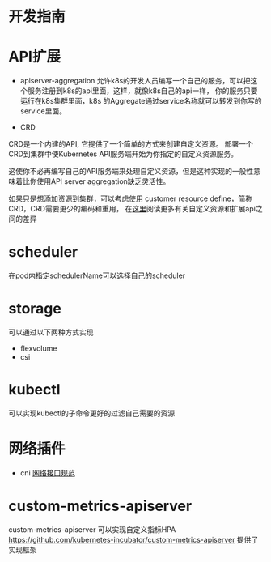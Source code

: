 # 开发指南

# API扩展

- apiserver-aggregation
允许k8s的开发人员编写一个自己的服务，可以把这个服务注册到k8s的api里面，这样，就像k8s自己的api一样，
你的服务只要运行在k8s集群里面，k8s 的Aggregate通过service名称就可以转发到你写的service里面。

- CRD

CRD是一个内建的API, 它提供了一个简单的方式来创建自定义资源。
部署一个CRD到集群中使Kubernetes API服务端开始为你指定的自定义资源服务。

这使你不必再编写自己的API服务端来处理自定义资源，但是这种实现的一般性意味着比你使用API server aggregation缺乏灵活性。

如果只是想添加资源到集群，可以考虑使用 customer resource define，简称CRD，CRD需要更少的编码和重用，
在[这里](https://kubernetes.io/docs/concepts/api-extension/custom-resources)阅读更多有关自定义资源和扩展api之间的差异


# scheduler

在pod内指定schedulerName可以选择自己的scheduler

# storage

可以通过以下两种方式实现
- flexvolume
- csi

# kubectl

可以实现kubectl的子命令更好的过滤自己需要的资源

# 网络插件

- cni
[网络接口规范](https://github.com/containernetworking/cni/blob/master/SPEC.md)

# custom-metrics-apiserver

custom-metrics-apiserver 可以实现自定义指标HPA
https://github.com/kubernetes-incubator/custom-metrics-apiserver 提供了实现框架